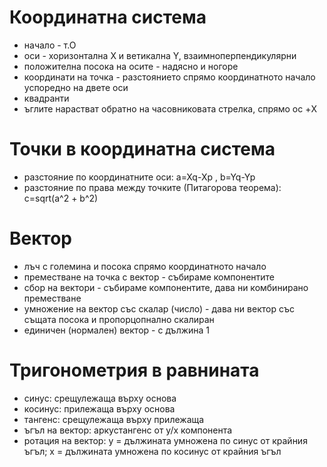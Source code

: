 # Координатна система
- начало - т.О
- оси - хоризонтална X и ветикална Y, взаимноперпендикулярни
- положителна посока на осите - надясно и ногоре
- координати на точка - разстоянието спрямо координатното начало успоредно на двете оси
- квадранти
- ъглите нарастват обратно на часовниковата стрелка, спрямо ос +X

# Точки в координатна система
- разстояние по координатните оси: a=Xq-Xp , b=Yq-Yp
- разстояние по права между точките (Питагорова теорема): c=sqrt(a^2 + b^2)

# Вектор
- лъч с големина и посока спрямо координатното начало
- преместване на точка с вектор - събираме компонентите
- сбор на вектори - събираме компонентите, дава ни комбинирано преместване
- умножение на вектор със скалар (число) - дава ни вектор със същата посока и пропорцопнално скалиран
- единичен (нормален) вектор - с дължина 1

# Тригонометрия в равнината
- синус: срещулежаща върху основа
- косинус: прилежаща върху основа
- тангенс: срещулежаща върху прилежаща
- ъгъл на вектор: аркустангенс от y/x компонента
- ротация на вектор: y = дължината умножена по синус от крайния ъгъл; x = дължината умножена по косинус от крайния ъгъл